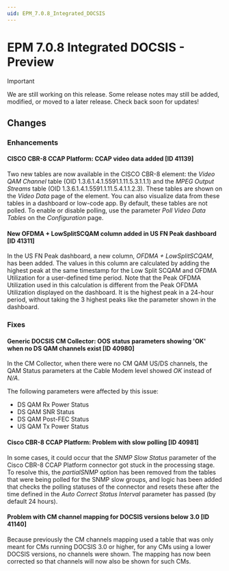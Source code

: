```yaml
---
uid: EPM_7.0.8_Integrated_DOCSIS
---
```


# EPM 7.0.8 Integrated DOCSIS - Preview

> [!IMPORTANT]
> We are still working on this release. Some release notes may still be added, modified, or moved to a later release. Check back soon for updates!

## Changes

### Enhancements

#### CISCO CBR-8 CCAP Platform: CCAP video data added [ID 41139]

Two new tables are now available in the CISCO CBR-8 element: the *Video QAM Channel* table (OID 1.3.6.1.4.1.5591.1.11.5.3.1.1.1) and the *MPEG Output Streams* table (OID 1.3.6.1.4.1.5591.1.11.5.4.1.1.2.3). These tables are shown on the *Video Data* page of the element. You can also visualize data from these tables in a dashboard or low-code app. By default, these tables are not polled. To enable or disable polling, use the parameter *Poll Video Data Tables* on the *Configuration* page.

#### New OFDMA + LowSplitSCQAM column added in US FN Peak dashboard [ID 41311]

In the US FN Peak dashboard, a new column, *OFDMA + LowSplitSCQAM*, has been added. The values in this column are calculated by adding the highest peak at the same timestamp for the Low Split SCQAM and OFDMA Utilization for a user-defined time period. Note that the Peak OFDMA Utilization used in this calculation is different from the Peak OFDMA Utilization displayed on the dashboard. It is the highest peak in a 24-hour period, without taking the 3 highest peaks like the parameter shown in the dashboard.

### Fixes

#### Generic DOCSIS CM Collector: OOS status parameters showing 'OK' when no DS QAM channels exist [ID 40980]

In the CM Collector, when there were no CM QAM US/DS channels, the QAM Status parameters at the Cable Modem level showed *OK* instead of *N/A*.

The following parameters were affected by this issue:

- DS QAM Rx Power Status
- DS QAM SNR Status
- DS QAM Post-FEC Status
- US QAM Tx Power Status

#### Cisco CBR-8 CCAP Platform: Problem with slow polling [ID 40981]

In some cases, it could occur that the *SNMP Slow Status* parameter of the Cisco CBR-8 CCAP Platform connector got stuck in the processing stage. To resolve this, the *partialSNMP* option has been removed from the tables that were being polled for the SNMP slow groups, and logic has been added that checks the polling statuses of the connector and resets these after the time defined in the *Auto Correct Status Interval* parameter has passed (by default 24 hours).

#### Problem with CM channel mapping for DOCSIS versions below 3.0 [ID 41140]

Because previously the CM channels mapping used a table that was only meant for CMs running DOCSIS 3.0 or higher, for any CMs using a lower DOCSIS versions, no channels were shown. The mapping has now been corrected so that channels will now also be shown for such CMs.
